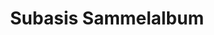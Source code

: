 ---
title: Subasis Sammelalbum
description: Erforschen Sie Meteorologie, Technologie und mehr. Dieser Blog ist eine persönliche Plattform zum Schreiben, Nachdenken und Erforschen einer Vielzahl von Themen. Folgen Sie mir für aktuelle Analysen, Datenvisualisierungen und Technologie-Updates!
---
